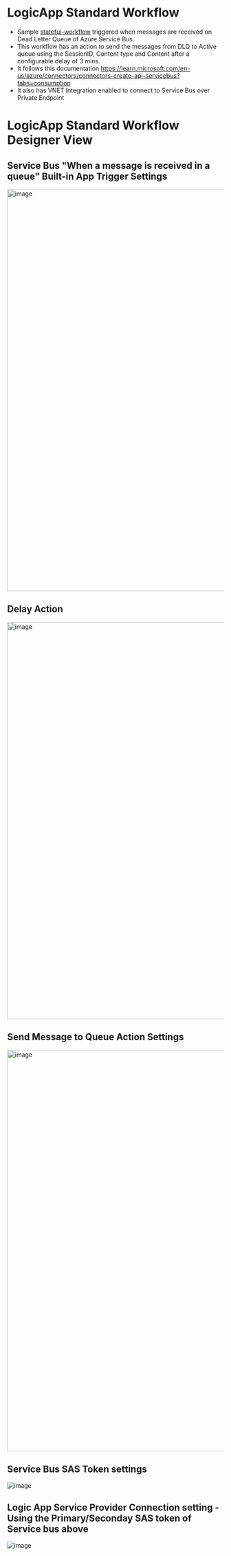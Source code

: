 # LogicApp Standard Workflow


- Sample [stateful-workflow](ExampleWorkflow/flowDeadLetterQueue.json) triggered when messages are received on Dead Letter Queue of Azure Service Bus.
- This workflow has an action to send the messages from DLQ to Active queue using the SessionID, Content type and Content after a configurable delay of 3 mins.
- It follows this documentation https://learn.microsoft.com/en-us/azure/connectors/connectors-create-api-servicebus?tabs=consumption
- It also has VNET Integration enabled to connect to Service Bus over Private Endpoint

# LogicApp Standard Workflow Designer View

## Service Bus "When a message is received in a queue" Built-in App Trigger Settings
  <img width="934" alt="image" src="https://github.com/BasujitaBhattacharya/LogicAppWorkflow/assets/121059306/e0c5aad5-d4cf-4487-8336-a156b14457c3">


## Delay Action
  <img width="922" alt="image" src="https://github.com/BasujitaBhattacharya/LogicAppWorkflow/assets/121059306/91f137ef-dafd-4291-8bff-d4abc9c46257">

    
## Send Message to Queue Action Settings
 <img width="932" alt="image" src="https://github.com/BasujitaBhattacharya/LogicAppWorkflow/assets/121059306/41ffbb2b-8c8e-4451-b077-7744125be054">


## Service Bus SAS Token settings 
  ![image](https://github.com/BasujitaBhattacharya/LogicAppWorkflow/assets/121059306/c00fb466-d0aa-4f7a-bb65-2fc8a68252f6)


## Logic App Service Provider Connection setting - Using the Primary/Seconday SAS token of Service bus above
  ![image](https://github.com/BasujitaBhattacharya/LogicAppWorkflow/assets/121059306/e0ad3fed-e193-41f5-8d43-136cd4370e1b)





